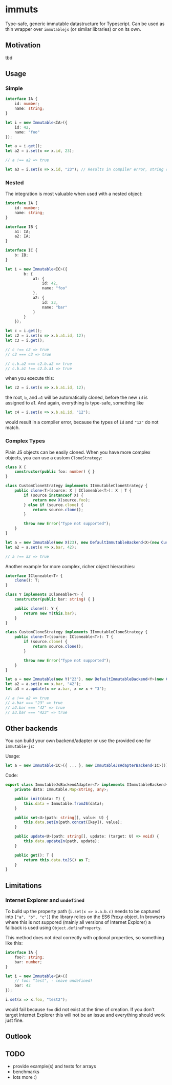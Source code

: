 immuts
=====

Type-safe, generic immutable datastructure for Typescript. Can be used as thin wrapper over `immutablejs` (or similar libraries) or on its own. 

## Motivation

tbd

## Usage 

### Simple

```TypeScript
interface IA {
    id: number;
    name: string;
}

let i = new Immutable<IA>({  
    id: 42,
    name: "foo"
});

let a = i.get();
let a2 = i.set(x => x.id, 23);

// a !== a2 => true

let a3 = i.set(x => x.id, "23"); // Results in compiler error, string cannot be assigned to number 
```

### Nested  

The integration is most valuable when used with a nested object: 

```TypeScript
interface IA {
    id: number;
    name: string;
}

interface IB {
    a1: IA;
    a2: IA;
}

interface IC {
    b: IB;
}

let i = new Immutable<IC>({
        b: {
            a1: {  
                id: 42,
                name: "foo"
            }, 
            a2: {
                id: 23,
                name: "bar"
            }
        }
    });

let c = i.get();
let c2 = i.set(x => x.b.a1.id, 12);
let c3 = i.get();

// c !== c2 => true
// c2 === c3 => true

// c.b.a2 === c2.b.a2 => true
// c.b.a1 !== c2.b.a1 => true
```

when you execute this:

```TypeScript
let c2 = i.set(x => x.b.a1.id, 12);
```

the root, `b`, and `a1` will be automatically cloned, before the new `id` is assigned to a1. And again, everything is type-safe, something like

```TypeScript
let c4 = i.set(x => x.b.a1.id, "12");
``` 
would result in a compiler error, because the types of `id` and `"12"` do not match. 

### Complex Types

Plain JS objects can be easily cloned. When you have more complex objects, you can use a custom `CloneStrategy`:

```TypeScript
class X {
    constructor(public foo: number) { }
}

class CustomCloneStrategy implements IImmutableCloneStrategy {
    public clone<T>(source: X | ICloneable<T>): X | T {
        if (source instanceof X) {
            return new X(source.foo);
        } else if (source.clone) {
            return source.clone();
        }

        throw new Error("Type not supported");
    }
}

let a = new Immutable(new X(23), new DefaultImmutableBackend<X>(new CustomCloneStrategy());
let a2 = a.set(x => x.bar, 42);

// a !== a2 => true
```

Another example for more complex, richer object hierarchies: 

```TypeScript
interface ICloneable<T> {
    clone(): T;
}

class Y implements ICloneable<Y> {
    constructor(public bar: string) { }

    public clone(): Y {
        return new Y(this.bar);
    }
}

class CustomCloneStrategy implements IImmutableCloneStrategy {
    public clone<T>(source: ICloneable<T>): T {
        if (source.clone) {
            return source.clone();
        }

        throw new Error("Type not supported");
    }
}

let a = new Immutable(new Y("23"), new DefaultImmutableBackend<Y>(new CustomCloneStrategy()));
let a2 = a.set(x => x.bar, "42");
let a3 = a.update(x => x.bar, x => x + "3");

// a !== a2 => true
// a.bar === "23" => true
// a2.bar === "42" => true
// a3.bar === "423" => true
```

## Other backends

You can build your own backend/adapter or use the provided one for `immutable-js`: 

Usage: 

```TypeScript
let a = new Immutable<IC>({ ... }, new ImmutableJsAdapterBackend<IC>());
```

Code:
```TypeScript
export class ImmutableJsBackendAdapter<T> implements IImmutableBackend<T> {
    private data: Immutable.Map<string, any>;

    public init(data: T) {
        this.data = Immutable.fromJS(data);
    }

    public set<U>(path: string[], value: U) {
        this.data.setIn(path.concat([key]), value);
    }

    public update<U>(path: string[], update: (target: U) => void) {
        this.data.updateIn(path, update);
    }

    public get(): T {
        return this.data.toJS() as T;
    }
}
```

## Limitations

### Internet Explorer and `undefined`

To build up the property path (`i.set(x => x.a.b.c)` needs to be captured into `["a", "b", "c"]`) the library relies on the ES6 [Proxy](https://developer.mozilla.org/en-US/docs/Web/JavaScript/Reference/Global_Objects/Proxy) object. In browsers where this is not suppored (mainly all versions of Internet Explorer) a fallback is used using `Object.defineProperty`. 

This method does not deal correctly with optional properties, so something like this:

```TypeScript
interface IA {    
    foo?: string;
    bar: number;
}

let i = new Immutable<IA>({
    // foo: "test", - leave undefined! 
    bar: 42
});

i.set(x => x.foo, "test2");
```

would fail because `foo` did not exist at the time of creation. If you don't target Internet Explorer this will not be an issue and everything should work just fine.

## Outlook


## TODO

- provide example(s) and tests for arrays
- benchmarks
- lots more :)  
